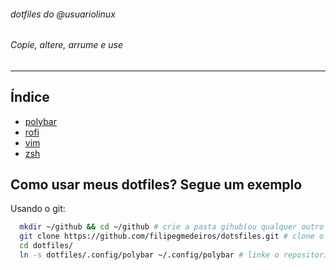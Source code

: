 
######                       dotfiles do @usuariolinux
######                      Copie, altere, arrume e use


---------------------------------------------------------------------------------------------------------------------------------------------------------------------------------------



## Índice

* [polybar](https://github.com/filipegmedeiros/dotfiles/tree/master/.config/polybar)
* [rofi](https://github.com/filipegmedeiros/dotfiles/tree/master/.config/rofi)
* [vim](https://github.com/filipegmedeiros/dotfiles/tree/master/.config/vim)
* [zsh](https://github.com/filipegmedeiros/dotfiles/tree/master/.config/zsh)

## Como usar meus dotfiles? Segue um exemplo

Usando o git:
  ~~~ sh
	mkdir ~/github && cd ~/github # crie a pasta gihub(ou qualquer outro nome)
    git clone https://github.com/filipegmedeiros/dotsfiles.git # clone o repositório
    cd dotfiles/
    ln -s dotfiles/.config/polybar ~/.config/polybar # linke o repositorio
  ~~~
